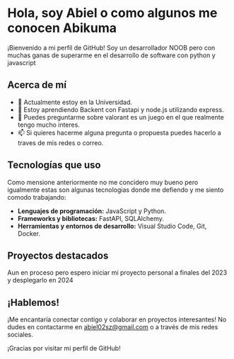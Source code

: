 # Hola, soy Abiel o como algunos me conocen Abikuma

¡Bienvenido a mi perfil de GitHub! Soy un desarrollador NOOB pero con muchas ganas de superarme en el desarrollo de software con python y javascript

## Acerca de mí

- 🔭 Actualmente estoy en la Universidad.
- 🌱 Estoy aprendiendo Backent con Fastapi y node.js utilizando express.
- 💬 Puedes preguntarme sobre valorant es un juego en el que realmente tengo mucho interes.
- 📫 Si quieres hacerme alguna pregunta o propuesta puedes hacerlo a traves de mis redes o correo.

## Tecnologías que uso
Como mensione anteriormente no me concidero muy bueno pero igualmente estas son algunas tecnologias donde me defiendo y me siento comodo trabajando:

- **Lenguajes de programación:** JavaScript y Python.
- **Frameworks y bibliotecas:** FastAPI, SQLAlchemy.
- **Herramientas y entornos de desarrollo:** Visual Studio Code, Git, Docker.

## Proyectos destacados
Aun en proceso pero espero iniciar mi proyecto personal a finales del 2023 y desplegarlo en 2024


## ¡Hablemos!

¡Me encantaría conectar contigo y colaborar en proyectos interesantes! No dudes en contactarme en abiel02sz@gmail.com o a través de mis redes sociales.

¡Gracias por visitar mi perfil de GitHub!

<!---
Abiel-Kuma/Abiel-Kuma is a ✨ special ✨ repository because its `README.md` (this file) appears on your GitHub profile.
You can click the Preview link to take a look at your changes.
--->
